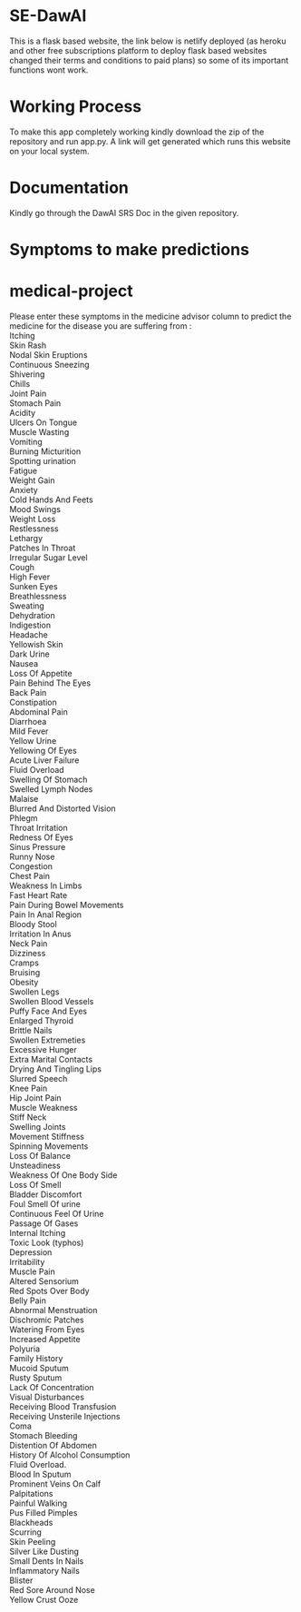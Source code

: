 # SE-DawAI
This is a flask based website, the link below is netlify deployed (as heroku and other free subscriptions platform to deploy flask based websites changed their terms and conditions to paid plans) so some of its important  functions wont work. 

# Working Process
To make this app completely working kindly download the zip of the repository and run app.py. A link will get generated which runs this website on your local system.

# Documentation
Kindly go through the DawAI SRS Doc in the given repository.

# Symptoms to make predictions
# medical-project
Please enter these symptoms in the medicine advisor column to predict the medicine for the disease you are suffering from :<br>
                       Itching 	<br>
                          Skin Rash 	<br>
                          Nodal Skin Eruptions 	<br>
                          Continuous Sneezing 	<br>
                          Shivering 	<br>
                          Chills 	<br>
                          Joint Pain 	<br>
                          Stomach Pain 	<br>
                          Acidity 	<br>
                          Ulcers On Tongue 	<br>
                          Muscle Wasting 	<br>
                          Vomiting 	<br>
                          Burning Micturition 	<br>
                          Spotting  urination 	<br>
                          Fatigue 	<br>
                          Weight Gain 	<br>
                          Anxiety 	<br>
                          Cold Hands And Feets 	<br>
                          Mood Swings 	<br>
                          Weight Loss 	<br>
                          Restlessness 	<br>
                          Lethargy 	<br>
                          Patches In Throat 	<br>
                          Irregular Sugar Level 	<br>
                          Cough 	<br>
                          High Fever 	<br>
                          Sunken Eyes 	<br>
                          Breathlessness 	<br>
                          Sweating 	<br>
                          Dehydration 	<br>
                          Indigestion 	<br>
                          Headache 	<br>
                          Yellowish Skin 	<br>
                          Dark Urine 	<br>
                          Nausea 	<br>
                          Loss Of Appetite 	<br>
                          Pain Behind The Eyes 	<br>
                          Back Pain 	<br>
                          Constipation 	<br>
                          Abdominal Pain 	<br>
                          Diarrhoea 	<br>
                          Mild Fever 	<br>
                          Yellow Urine 	<br>
                          Yellowing Of Eyes 	<br>
                          Acute Liver Failure 	<br>
                          Fluid Overload 	<br>
                          Swelling Of Stomach 	<br>
                          Swelled Lymph Nodes 	<br>
                          Malaise 	<br>
                          Blurred And Distorted Vision 	<br>
                          Phlegm 	<br>
                          Throat Irritation 	<br>
                          Redness Of Eyes 	<br>
                          Sinus Pressure 	<br>
                          Runny Nose 	<br>
                          Congestion 	<br>
                          Chest Pain 	<br>
                          Weakness In Limbs 	<br>
                          Fast Heart Rate 	<br>
                          Pain During Bowel Movements 	<br>
                          Pain In Anal Region 	<br>
                          Bloody Stool 	<br>
                          Irritation In Anus 	<br>
                          Neck Pain 	<br>
                          Dizziness 	<br>
                          Cramps 	<br>
                          Bruising 	<br>
                          Obesity 	<br>
                          Swollen Legs 	<br>
                          Swollen Blood Vessels 	<br>
                          Puffy Face And Eyes 	<br>
                          Enlarged Thyroid 	<br>
                          Brittle Nails 	<br>
                          Swollen Extremeties 	<br>
                          Excessive Hunger 	<br>
                          Extra Marital Contacts 	<br>
                          Drying And Tingling Lips 	<br>
                          Slurred Speech 	<br>
                          Knee Pain 	<br>
                          Hip Joint Pain 	<br>
                          Muscle Weakness 	<br>
                          Stiff Neck 	<br>
                          Swelling Joints 	<br>
                          Movement Stiffness 	<br>
                          Spinning Movements 	<br>
                          Loss Of Balance 	<br>
                          Unsteadiness 	<br>
                          Weakness Of One Body Side 	<br>
                          Loss Of Smell 	<br>
                          Bladder Discomfort 	<br>
                          Foul Smell Of urine 	<br>
                          Continuous Feel Of Urine 	<br>
                          Passage Of Gases 	<br>
                          Internal Itching 	<br>
                          Toxic Look (typhos) 	<br>
                          Depression 	<br>
                          Irritability 	<br>
                          Muscle Pain 	<br>
                          Altered Sensorium 	<br>
                          Red Spots Over Body 	<br>
                          Belly Pain 	<br>
                          Abnormal Menstruation 	<br>
                          Dischromic  Patches 	<br>
                          Watering From Eyes 	<br>
                          Increased Appetite 	<br>
                          Polyuria 	<br>
                          Family History 	<br>
                          Mucoid Sputum 	<br>
                          Rusty Sputum 	<br>
                          Lack Of Concentration 	<br>
                          Visual Disturbances 	<br>
                          Receiving Blood Transfusion 	<br>
                          Receiving Unsterile Injections 	<br>
                          Coma 	<br>
                          Stomach Bleeding 	<br>
                          Distention Of Abdomen 	<br>
                          History Of Alcohol Consumption 	<br>
                          Fluid Overload. 	<br>
                          Blood In Sputum 	<br>
                          Prominent Veins On Calf 	<br>
                          Palpitations 	<br>
                          Painful Walking 	<br>
                          Pus Filled Pimples 	<br>
                          Blackheads 	<br>
                          Scurring 	<br>
                          Skin Peeling 	<br>
                          Silver Like Dusting 	<br>
                          Small Dents In Nails 	<br>
                          Inflammatory Nails 	<br>
                          Blister 	<br>
                          Red Sore Around Nose 	<br>
                          Yellow Crust Ooze	<br>



